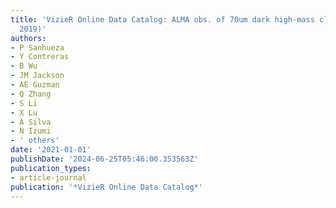 ```yaml
---
title: 'VizieR Online Data Catalog: ALMA obs. of 70um dark high-mass clumps (ASHES)(Sanhueza+,
  2019)'
authors:
- P Sanhueza
- Y Contreras
- B Wu
- JM Jackson
- AE Guzman
- Q Zhang
- S Li
- X Lu
- A Silva
- N Izumi
- ' others'
date: '2021-01-01'
publishDate: '2024-06-25T05:46:00.353563Z'
publication_types:
- article-journal
publication: '*VizieR Online Data Catalog*'
---
```

